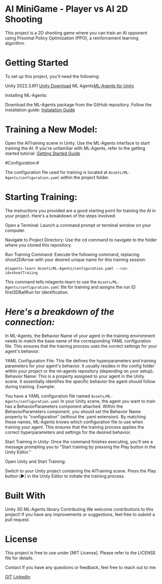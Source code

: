 # AI MiniGame - Player vs AI 2D Shooting

This project is a 2D shooting game where you can train an AI opponent using Proximal Policy Optimization (PPO), a reinforcement learning algorithm.

# Getting Started
To set up this project, you'll need the following:

Unity 2022.3.6f1  [Unity Download](https://unity.com/download)
ML Agents[ML-Agents for Unity](https://github.com/topics/unity-ml-agents)

Installing ML-Agents:

Download the ML-Agents package from the GitHub repository.
Follow the installation guide: [Instalation Guide](https://github.com/Unity-Technologies/ml-agents/blob/develop/docs/Installation.md)

# Training a New Model:

Open the AITraining scene in Unity.
Use the ML-Agents interface to start training the AI.
If you're unfamiliar with ML-Agents, refer to the getting started tutorial: [Getting Started Guide](https://github.com/Unity-Technologies/ml-agents/blob/develop/docs/Getting-Started.md)

#Configuration:#

The configuration file used for training is located at `Assets/ML-Agents/configuration.yaml` within the project folder.

# Starting Training:

The instructions you provided are a good starting point for training the AI in your project. Here's a breakdown of the steps involved:

Open a Terminal: Launch a command prompt or terminal window on your computer.

Navigate to Project Directory: Use the cd command to navigate to the folder where you cloned this repository.

Run Training Command: Execute the following command, replacing shoot2DArrow with your desired unique name for this training session:

```mlagents-learn Assets/ML-Agents/configuration.yaml --run-id=shootTraiing```

This command tells mlagents-learn to use the `Assets/ML-Agents/configuration.yaml` file for training and assigns the run ID first3DBallRun for identification.

# _Here's a breakdown of the connection:_

In ML-Agents, the Behavior Name of your agent in the training environment needs to match the base name of the corresponding YAML configuration file. This ensures that the training process uses the correct settings for your agent's behavior.

YAML Configuration File: This file defines the hyperparameters and training parameters for your agent's behavior. It usually resides in the config folder within your project or the ml-agents repository (depending on your setup).
Behavior Name: This is a property assigned to your agent in the Unity scene. It essentially identifies the specific behavior the agent should follow during training.
Example:

You have a YAML configuration file named `Assets/ML-Agents/configuration.yaml`
In your Unity scene, the agent you want to train has a BehaviorParameters component attached.
Within the BehaviorParameters component, you should set the Behavior Name property to "configuration" (without the .yaml extension).
By matching these names, ML-Agents knows which configuration file to use when training your agent. This ensures that the training process applies the correct hyperparameters and settings for the desired behavior.

Start Training in Unity: Once the command finishes executing, you'll see a message prompting you to "Start training by pressing the Play button in the Unity Editor."

Open Unity and Start Training:

Switch to your Unity project containing the AITraining scene.
Press the Play button (▶️) in the Unity Editor to initiate the training process.

# Built With

Unity 3D
ML-Agents library
Contributing
We welcome contributions to this project! If you have any improvements or suggestions, feel free to submit a pull request.

# License
This project is free to use under [MIT License]. Please refer to the LICENSE file for details.

Contact
If you have any questions or feedback, feel free to reach out to me:

[GIT](https://github.com/isaacfurieri)
[LinkedIn](https://www.linkedin.com/in/isaac-furieri-19788474/)
